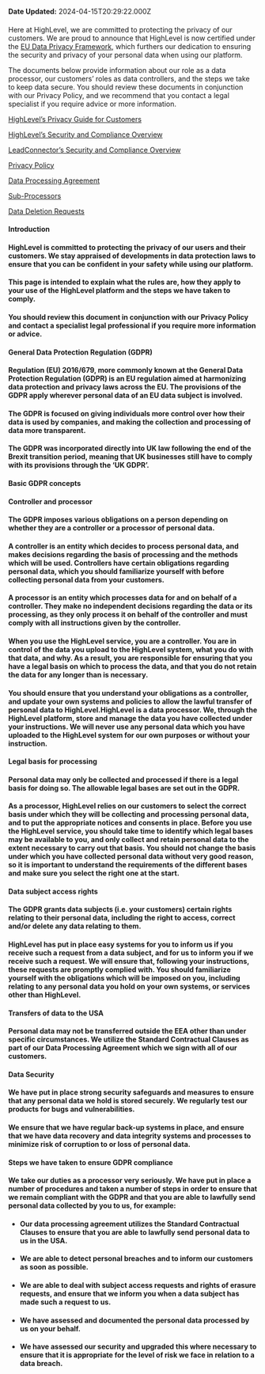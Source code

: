 **Date Updated:** 2024-04-15T20:29:22.000Z
  
  
####   

  
Here at HighLevel, we are committed to protecting the privacy of our customers. We are proud to announce that HighLevel is now certified under the [EU Data Privacy Framework](https://www.dataprivacyframework.gov/s/participant-search/participant-detail?id=a2z3d0000002KgcAAE&status=Active), which furthers our dedication to ensuring the security and privacy of your personal data when using our platform.

  
The documents below provide information about our role as a data processor, our customers’ roles as data controllers, and the steps we take to keep data secure. You should review these documents in conjunction with our Privacy Policy, and we recommend that you contact a legal specialist if you require advice or more information.

  
[HighLevel’s Privacy Guide for Customers](https://storage.googleapis.com/msgsndr/knES3eSWYIsc5YSZ3YLl/media/64eccf11ee39070e6d0e5bd8.pdf)

[HighLevel’s Security and Compliance Overview](https://storage.googleapis.com/msgsndr/knES3eSWYIsc5YSZ3YLl/media/64eccf0195d08f2ed866b59f.pdf)

[LeadConnector’s Security and Compliance Overview](https://storage.googleapis.com/msgsndr/knES3eSWYIsc5YSZ3YLl/media/64eccf8295d08f2fc866b660.pdf)

[Privacy Policy](https://www.gohighlevel.com/privacy-policy)

[Data Processing Agreement](https://www.gohighlevel.com/data-processing-agreement)

[Sub-Processors](https://www.gohighlevel.com/sub-processors)

[Data Deletion Requests](https://docs.google.com/forms/d/e/1FAIpQLSflnljg5ChrbZ6JZrTMWf3llfoLCiaIQj-jYQ1%5F5aaqb5skdw/viewform?usp=sf%5Flink)

  
#### Introduction

#### HighLevel is committed to protecting the privacy of our users and their customers. We stay appraised of developments in data protection laws to ensure that you can be confident in your safety while using our platform.

#### This page is intended to explain what the rules are, how they apply to your use of the HighLevel platform and the steps we have taken to comply.

#### You should review this document in conjunction with our Privacy Policy and contact a specialist legal professional if you require more information or advice.

#### General Data Protection Regulation (GDPR)

#### Regulation (EU) 2016/679, more commonly known at the General Data Protection Regulation (GDPR) is an EU regulation aimed at harmonizing data protection and privacy laws across the EU. The provisions of the GDPR apply wherever personal data of an EU data subject is involved.

#### The GDPR is focused on giving individuals more control over how their data is used by companies, and making the collection and processing of data more transparent.

#### The GDPR was incorporated directly into UK law following the end of the Brexit transition period, meaning that UK businesses still have to comply with its provisions through the ‘UK GDPR’.

#### Basic GDPR concepts

#### Controller and processor

#### The GDPR imposes various obligations on a person depending on whether they are a controller or a processor of personal data.

#### A controller is an entity which decides to process personal data, and makes decisions regarding the basis of processing and the methods which will be used. Controllers have certain obligations regarding personal data, which you should familiarize yourself with before collecting personal data from your customers.

#### A processor is an entity which processes data for and on behalf of a controller. They make no independent decisions regarding the data or its processing, as they only process it on behalf of the controller and must comply with all instructions given by the controller.

#### When you use the HighLevel service, you are a controller. You are in control of the data you upload to the HighLevel system, what you do with that data, and why. As a result, you are responsible for ensuring that you have a legal basis on which to process the data, and that you do not retain the data for any longer than is necessary.

#### You should ensure that you understand your obligations as a controller, and update your own systems and policies to allow the lawful transfer of personal data to HighLevel.HighLevel is a data processor. We, through the HighLevel platform, store and manage the data you have collected under your instructions. We will never use any personal data which you have uploaded to the HighLevel system for our own purposes or without your instruction.

#### Legal basis for processing

#### Personal data may only be collected and processed if there is a legal basis for doing so. The allowable legal bases are set out in the GDPR.

#### As a processor, HighLevel relies on our customers to select the correct basis under which they will be collecting and processing personal data, and to put the appropriate notices and consents in place. Before you use the HighLevel service, you should take time to identify which legal bases may be available to you, and only collect and retain personal data to the extent necessary to carry out that basis. You should not change the basis under which you have collected personal data without very good reason, so it is important to understand the requirements of the different bases and make sure you select the right one at the start.

#### Data subject access rights

#### The GDPR grants data subjects (i.e. your customers) certain rights relating to their personal data, including the right to access, correct and/or delete any data relating to them.

#### HighLevel has put in place easy systems for you to inform us if you receive such a request from a data subject, and for us to inform you if we receive such a request. We will ensure that, following your instructions, these requests are promptly complied with. You should familiarize yourself with the obligations which will be imposed on you, including relating to any personal data you hold on your own systems, or services other than HighLevel.

#### Transfers of data to the USA

#### Personal data may not be transferred outside the EEA other than under specific circumstances. We utilize the Standard Contractual Clauses as part of our Data Processing Agreement which we sign with all of our customers.

#### Data Security

#### We have put in place strong security safeguards and measures to ensure that any personal data we hold is stored securely. We regularly test our products for bugs and vulnerabilities.

#### We ensure that we have regular back-up systems in place, and ensure that we have data recovery and data integrity systems and processes to minimize risk of corruption to or loss of personal data.

#### Steps we have taken to ensure GDPR compliance

#### We take our duties as a processor very seriously. We have put in place a number of procedures and taken a number of steps in order to ensure that we remain compliant with the GDPR and that you are able to lawfully send personal data collected by you to us, for example:

* #### Our data processing agreement utilizes the Standard Contractual Clauses to ensure that you are able to lawfully send personal data to us in the USA.
* #### We are able to detect personal breaches and to inform our customers as soon as possible.
* #### We are able to deal with subject access requests and rights of erasure requests, and ensure that we inform you when a data subject has made such a request to us.
* #### We have assessed and documented the personal data processed by us on your behalf.
* #### We have assessed our security and upgraded this where necessary to ensure that it is appropriate for the level of risk we face in relation to a data breach.